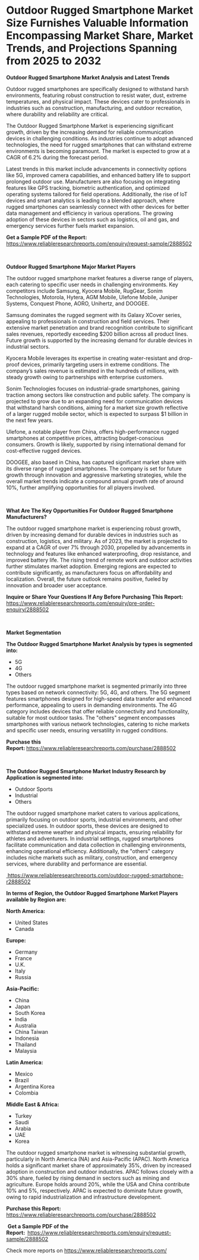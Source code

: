 <p><h1>Outdoor Rugged Smartphone Market Size Furnishes Valuable Information Encompassing Market Share, Market Trends, and Projections Spanning from 2025 to 2032</h1></p><p><strong>Outdoor Rugged Smartphone Market Analysis and Latest Trends</strong></p>
<p><p>Outdoor rugged smartphones are specifically designed to withstand harsh environments, featuring robust construction to resist water, dust, extreme temperatures, and physical impact. These devices cater to professionals in industries such as construction, manufacturing, and outdoor recreation, where durability and reliability are critical.</p><p>The Outdoor Rugged Smartphone Market is experiencing significant growth, driven by the increasing demand for reliable communication devices in challenging conditions. As industries continue to adopt advanced technologies, the need for rugged smartphones that can withstand extreme environments is becoming paramount. The market is expected to grow at a CAGR of 6.2% during the forecast period. </p><p>Latest trends in this market include advancements in connectivity options like 5G, improved camera capabilities, and enhanced battery life to support prolonged outdoor use. Manufacturers are also focusing on integrating features like GPS tracking, biometric authentication, and optimized operating systems tailored for field operations. Additionally, the rise of IoT devices and smart analytics is leading to a blended approach, where rugged smartphones can seamlessly connect with other devices for better data management and efficiency in various operations. The growing adoption of these devices in sectors such as logistics, oil and gas, and emergency services further fuels market expansion.</p></p>
<p><strong>Get a Sample PDF of the Report:&nbsp;</strong> <a href="https://www.reliableresearchreports.com/enquiry/request-sample/2888502?utm_campaign=2192&utm_medium=2&utm_source=Github&utm_content=ia&utm_term=14032025&utm_id=outdoor-rugged-smartphone">https://www.reliableresearchreports.com/enquiry/request-sample/2888502</a></p>
<p>&nbsp;</p>
<p><strong>Outdoor Rugged Smartphone Major Market Players</strong></p>
<p><p>The outdoor rugged smartphone market features a diverse range of players, each catering to specific user needs in challenging environments. Key competitors include Samsung, Kyocera Mobile, RugGear, Sonim Technologies, Motorola, Hytera, AGM Mobile, Ulefone Mobile, Juniper Systems, Conquest Phone, AORO, Unihertz, and DOOGEE.</p><p>Samsung dominates the rugged segment with its Galaxy XCover series, appealing to professionals in construction and field services. Their extensive market penetration and brand recognition contribute to significant sales revenues, reportedly exceeding $200 billion across all product lines. Future growth is supported by the increasing demand for durable devices in industrial sectors.</p><p>Kyocera Mobile leverages its expertise in creating water-resistant and drop-proof devices, primarily targeting users in extreme conditions. The company’s sales revenue is estimated in the hundreds of millions, with steady growth owing to partnerships with enterprise customers.</p><p>Sonim Technologies focuses on industrial-grade smartphones, gaining traction among sectors like construction and public safety. The company is projected to grow due to an expanding need for communication devices that withstand harsh conditions, aiming for a market size growth reflective of a larger rugged mobile sector, which is expected to surpass $1 billion in the next few years.</p><p>Ulefone, a notable player from China, offers high-performance rugged smartphones at competitive prices, attracting budget-conscious consumers. Growth is likely, supported by rising international demand for cost-effective rugged devices.</p><p>DOOGEE, also based in China, has captured significant market share with its diverse range of rugged smartphones. The company is set for future growth through innovation and aggressive marketing strategies, while the overall market trends indicate a compound annual growth rate of around 10%, further amplifying opportunities for all players involved.</p></p>
<p>&nbsp;</p>
<p><strong>What Are The Key Opportunities For Outdoor Rugged Smartphone Manufacturers?</strong></p>
<p><p>The outdoor rugged smartphone market is experiencing robust growth, driven by increasing demand for durable devices in industries such as construction, logistics, and military. As of 2023, the market is projected to expand at a CAGR of over 7% through 2030, propelled by advancements in technology and features like enhanced waterproofing, drop resistance, and improved battery life. The rising trend of remote work and outdoor activities further stimulates market adoption. Emerging regions are expected to contribute significantly, as manufacturers focus on affordability and localization. Overall, the future outlook remains positive, fueled by innovation and broader user acceptance.</p></p>
<p><strong>Inquire or Share Your Questions If Any Before Purchasing This Report:</strong> <a href="https://www.reliableresearchreports.com/enquiry/pre-order-enquiry/2888502?utm_campaign=2192&utm_medium=2&utm_source=Github&utm_content=ia&utm_term=14032025&utm_id=outdoor-rugged-smartphone">https://www.reliableresearchreports.com/enquiry/pre-order-enquiry/2888502</a></p>
<p>&nbsp;</p>
<p><strong>Market Segmentation</strong></p>
<p><strong>The Outdoor Rugged Smartphone Market Analysis by types is segmented into:</strong></p>
<p><ul><li>5G</li><li>4G</li><li>Others</li></ul></p>
<p><p>The outdoor rugged smartphone market is segmented primarily into three types based on network connectivity: 5G, 4G, and others. The 5G segment features smartphones designed for high-speed data transfer and enhanced performance, appealing to users in demanding environments. The 4G category includes devices that offer reliable connectivity and functionality, suitable for most outdoor tasks. The "others" segment encompasses smartphones with various network technologies, catering to niche markets and specific user needs, ensuring versatility in rugged conditions.</p></p>
<p><strong>Purchase this Report:&nbsp;</strong><a href="https://www.reliableresearchreports.com/purchase/2888502?utm_campaign=2192&utm_medium=2&utm_source=Github&utm_content=ia&utm_term=14032025&utm_id=outdoor-rugged-smartphone">https://www.reliableresearchreports.com/purchase/2888502</a></p>
<p>&nbsp;</p>
<p><strong>The Outdoor Rugged Smartphone Market Industry Research by Application is segmented into:</strong></p>
<p><ul><li>Outdoor Sports</li><li>Industrial</li><li>Others</li></ul></p>
<p><p>The outdoor rugged smartphone market caters to various applications, primarily focusing on outdoor sports, industrial environments, and other specialized uses. In outdoor sports, these devices are designed to withstand extreme weather and physical impacts, ensuring reliability for athletes and adventurers. In industrial settings, rugged smartphones facilitate communication and data collection in challenging environments, enhancing operational efficiency. Additionally, the "others" category includes niche markets such as military, construction, and emergency services, where durability and performance are essential.</p></p>
<p><a href="https://www.reliableresearchreports.com/outdoor-rugged-smartphone-r2888502?utm_campaign=2192&utm_medium=2&utm_source=Github&utm_content=ia&utm_term=14032025&utm_id=outdoor-rugged-smartphone">&nbsp;https://www.reliableresearchreports.com/outdoor-rugged-smartphone-r2888502</a></p>
<p><strong>In terms of Region, the Outdoor Rugged Smartphone Market Players available by Region are:</strong></p>
<p>
    <p> <strong> North America: </strong>
        <ul>
            <li>United States</li>
            <li>Canada</li>
        </ul>
        </p> 
    <p> <strong> Europe: </strong>
        <ul>
            <li>Germany</li>
            <li>France</li>
            <li>U.K.</li>
            <li>Italy</li>
            <li>Russia</li>
        </ul>
        </p> 
    <p> <strong> Asia-Pacific: </strong>
        <ul>
            <li>China</li>
            <li>Japan</li>
            <li>South Korea</li>
            <li>India</li>
            <li>Australia</li>
            <li>China Taiwan</li>
            <li>Indonesia</li>
            <li>Thailand</li>
            <li>Malaysia</li>
        </ul>
        </p> 
    <p> <strong> Latin America: </strong>
        <ul>
            <li>Mexico</li>
            <li>Brazil</li>
            <li>Argentina Korea</li>
            <li>Colombia</li>
        </ul>
        </p> 
    <p> <strong> Middle East & Africa: </strong>
        <ul>
            <li>Turkey</li>
            <li>Saudi</li>
            <li>Arabia</li>
            <li>UAE</li>
            <li>Korea</li>
        </ul>
    </p>
    </p>
<p><p>The outdoor rugged smartphone market is witnessing substantial growth, particularly in North America (NA) and Asia-Pacific (APAC). North America holds a significant market share of approximately 35%, driven by increased adoption in construction and outdoor industries. APAC follows closely with a 30% share, fueled by rising demand in sectors such as mining and agriculture. Europe holds around 20%, while the USA and China contribute 10% and 5%, respectively. APAC is expected to dominate future growth, owing to rapid industrialization and infrastructure development.</p></p>
<p><strong>Purchase this Report: </strong><a href="https://www.reliableresearchreports.com/purchase/2888502?utm_campaign=2192&utm_medium=2&utm_source=Github&utm_content=ia&utm_term=14032025&utm_id=outdoor-rugged-smartphone">https://www.reliableresearchreports.com/purchase/2888502</a></p>
<p>&nbsp;<strong>Get a Sample PDF of the Report:&nbsp;&nbsp;</strong><a href="https://www.reliableresearchreports.com/enquiry/request-sample/2888502?utm_campaign=2192&utm_medium=2&utm_source=Github&utm_content=ia&utm_term=14032025&utm_id=outdoor-rugged-smartphone">https://www.reliableresearchreports.com/enquiry/request-sample/2888502</a></p>
<p><strong></strong></p>
<p>Check more reports on <a href="https://www.reliableresearchreports.com/?utm_campaign=2192&utm_medium=2&utm_source=Github&utm_content=ia&utm_term=14032025&utm_id=outdoor-rugged-smartphone">https://www.reliableresearchreports.com/</a></p>